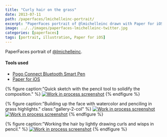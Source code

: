 ```yaml
---
title: "Curly hair on the grass"
date: 2013-07-11
path: /paperfaces/lmichelleinc-portrait/
excerpt: "PaperFaces portrait of @lmichelleinc drawn with Paper for iOS on an iPad."
image: ../../images/paperfaces-lmichelleinc-twitter.jpg
categories: [paperfaces]
tags: [portrait, illustration, Paper for iOS]
---
```


PaperFaces portrait of [@lmichelleinc](https://twitter.com/lmichelleinc).

#### Tools used

- [Pogo Connect Bluetooth Smart Pen](https://www.amazon.com/gp/product/B009K448L4/ref=as_li_ss_tl?ie=UTF8&camp=1789&creative=390957&creativeASIN=B009K448L4&linkCode=as2&tag=mademist-20)
- [Paper for iOS](https://paper.bywetransfer.com/)

{% figure caption:"Quick sketch with the pencil tool to solidify the composition." %}
[![Work in process screenshot](../../images/paperfaces-lmichelleinc-process-1-600.jpg)](../../images/paperfaces-lmichelleinc-process-1-lg.jpg)
{% endfigure %}

{% figure caption:"Building up the face with watercolor and penciling in grass highlights." class:"gallery-2-col" %}
[![Work in process screenshot](../../images/paperfaces-lmichelleinc-process-2-600.jpg)](../../images/paperfaces-lmichelleinc-process-2-lg.jpg)
[![Work in process screenshot](../../images/paperfaces-lmichelleinc-process-3-600.jpg)](../../images/paperfaces-lmichelleinc-process-3-lg.jpg)
{% endfigure %}

{% figure caption:"Working the hair by lightly drawing curls and wisps in pencil." %}
[![Work in process screenshot](../../images/paperfaces-lmichelleinc-process-4-600.jpg)](../../images/paperfaces-lmichelleinc-process-4-lg.jpg)
{% endfigure %}
